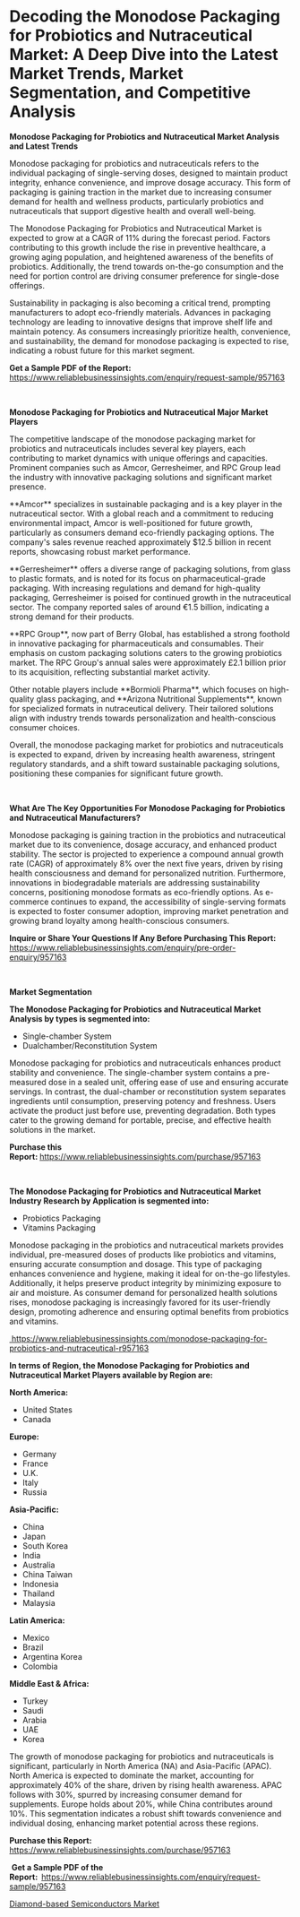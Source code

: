 <p><h1>Decoding the Monodose Packaging for Probiotics and Nutraceutical Market: A Deep Dive into the Latest Market Trends, Market Segmentation, and Competitive Analysis</h1></p><p><strong>Monodose Packaging for Probiotics and Nutraceutical Market Analysis and Latest Trends</strong></p>
<p><p>Monodose packaging for probiotics and nutraceuticals refers to the individual packaging of single-serving doses, designed to maintain product integrity, enhance convenience, and improve dosage accuracy. This form of packaging is gaining traction in the market due to increasing consumer demand for health and wellness products, particularly probiotics and nutraceuticals that support digestive health and overall well-being.</p><p>The Monodose Packaging for Probiotics and Nutraceutical Market is expected to grow at a CAGR of 11% during the forecast period. Factors contributing to this growth include the rise in preventive healthcare, a growing aging population, and heightened awareness of the benefits of probiotics. Additionally, the trend towards on-the-go consumption and the need for portion control are driving consumer preference for single-dose offerings. </p><p>Sustainability in packaging is also becoming a critical trend, prompting manufacturers to adopt eco-friendly materials. Advances in packaging technology are leading to innovative designs that improve shelf life and maintain potency. As consumers increasingly prioritize health, convenience, and sustainability, the demand for monodose packaging is expected to rise, indicating a robust future for this market segment.</p></p>
<p><strong>Get a Sample PDF of the Report:&nbsp;</strong> <a href="https://www.reliablebusinessinsights.com/enquiry/request-sample/957163?utm_campaign=2811&utm_medium=2&utm_source=Github&utm_content=ia&utm_term=21032025&utm_id=monodose-packaging-for-probiotics-and-nutraceutical">https://www.reliablebusinessinsights.com/enquiry/request-sample/957163</a></p>
<p>&nbsp;</p>
<p><strong>Monodose Packaging for Probiotics and Nutraceutical Major Market Players</strong></p>
<p><p>The competitive landscape of the monodose packaging market for probiotics and nutraceuticals includes several key players, each contributing to market dynamics with unique offerings and capacities. Prominent companies such as Amcor, Gerresheimer, and RPC Group lead the industry with innovative packaging solutions and significant market presence.</p><p>**Amcor** specializes in sustainable packaging and is a key player in the nutraceutical sector. With a global reach and a commitment to reducing environmental impact, Amcor is well-positioned for future growth, particularly as consumers demand eco-friendly packaging options. The company's sales revenue reached approximately $12.5 billion in recent reports, showcasing robust market performance.</p><p>**Gerresheimer** offers a diverse range of packaging solutions, from glass to plastic formats, and is noted for its focus on pharmaceutical-grade packaging. With increasing regulations and demand for high-quality packaging, Gerresheimer is poised for continued growth in the nutraceutical sector. The company reported sales of around €1.5 billion, indicating a strong demand for their products.</p><p>**RPC Group**, now part of Berry Global, has established a strong foothold in innovative packaging for pharmaceuticals and consumables. Their emphasis on custom packaging solutions caters to the growing probiotics market. The RPC Group's annual sales were approximately £2.1 billion prior to its acquisition, reflecting substantial market activity.</p><p>Other notable players include **Bormioli Pharma**, which focuses on high-quality glass packaging, and **Arizona Nutritional Supplements**, known for specialized formats in nutraceutical delivery. Their tailored solutions align with industry trends towards personalization and health-conscious consumer choices.</p><p>Overall, the monodose packaging market for probiotics and nutraceuticals is expected to expand, driven by increasing health awareness, stringent regulatory standards, and a shift toward sustainable packaging solutions, positioning these companies for significant future growth.</p></p>
<p>&nbsp;</p>
<p><strong>What Are The Key Opportunities For Monodose Packaging for Probiotics and Nutraceutical Manufacturers?</strong></p>
<p><p>Monodose packaging is gaining traction in the probiotics and nutraceutical market due to its convenience, dosage accuracy, and enhanced product stability. The sector is projected to experience a compound annual growth rate (CAGR) of approximately 8% over the next five years, driven by rising health consciousness and demand for personalized nutrition. Furthermore, innovations in biodegradable materials are addressing sustainability concerns, positioning monodose formats as eco-friendly options. As e-commerce continues to expand, the accessibility of single-serving formats is expected to foster consumer adoption, improving market penetration and growing brand loyalty among health-conscious consumers.</p></p>
<p><strong>Inquire or Share Your Questions If Any Before Purchasing This Report:</strong> <a href="https://www.reliablebusinessinsights.com/enquiry/pre-order-enquiry/957163?utm_campaign=2811&utm_medium=2&utm_source=Github&utm_content=ia&utm_term=21032025&utm_id=monodose-packaging-for-probiotics-and-nutraceutical">https://www.reliablebusinessinsights.com/enquiry/pre-order-enquiry/957163</a></p>
<p>&nbsp;</p>
<p><strong>Market Segmentation</strong></p>
<p><strong>The Monodose Packaging for Probiotics and Nutraceutical Market Analysis by types is segmented into:</strong></p>
<p><ul><li>Single-chamber System</li><li>Dualchamber/Reconstitution System</li></ul></p>
<p><p>Monodose packaging for probiotics and nutraceuticals enhances product stability and convenience. The single-chamber system contains a pre-measured dose in a sealed unit, offering ease of use and ensuring accurate servings. In contrast, the dual-chamber or reconstitution system separates ingredients until consumption, preserving potency and freshness. Users activate the product just before use, preventing degradation. Both types cater to the growing demand for portable, precise, and effective health solutions in the market.</p></p>
<p><strong>Purchase this Report:&nbsp;</strong><a href="https://www.reliablebusinessinsights.com/purchase/957163?utm_campaign=2811&utm_medium=2&utm_source=Github&utm_content=ia&utm_term=21032025&utm_id=monodose-packaging-for-probiotics-and-nutraceutical">https://www.reliablebusinessinsights.com/purchase/957163</a></p>
<p>&nbsp;</p>
<p><strong>The Monodose Packaging for Probiotics and Nutraceutical Market Industry Research by Application is segmented into:</strong></p>
<p><ul><li>Probiotics Packaging</li><li>Vitamins Packaging</li></ul></p>
<p><p>Monodose packaging in the probiotics and nutraceutical markets provides individual, pre-measured doses of products like probiotics and vitamins, ensuring accurate consumption and dosage. This type of packaging enhances convenience and hygiene, making it ideal for on-the-go lifestyles. Additionally, it helps preserve product integrity by minimizing exposure to air and moisture. As consumer demand for personalized health solutions rises, monodose packaging is increasingly favored for its user-friendly design, promoting adherence and ensuring optimal benefits from probiotics and vitamins.</p></p>
<p><a href="https://www.reliablebusinessinsights.com/monodose-packaging-for-probiotics-and-nutraceutical-r957163?utm_campaign=2811&utm_medium=2&utm_source=Github&utm_content=ia&utm_term=21032025&utm_id=monodose-packaging-for-probiotics-and-nutraceutical">&nbsp;https://www.reliablebusinessinsights.com/monodose-packaging-for-probiotics-and-nutraceutical-r957163</a></p>
<p><strong>In terms of Region, the Monodose Packaging for Probiotics and Nutraceutical Market Players available by Region are:</strong></p>
<p>
    <p> <strong> North America: </strong>
        <ul>
            <li>United States</li>
            <li>Canada</li>
        </ul>
        </p> 
    <p> <strong> Europe: </strong>
        <ul>
            <li>Germany</li>
            <li>France</li>
            <li>U.K.</li>
            <li>Italy</li>
            <li>Russia</li>
        </ul>
        </p> 
    <p> <strong> Asia-Pacific: </strong>
        <ul>
            <li>China</li>
            <li>Japan</li>
            <li>South Korea</li>
            <li>India</li>
            <li>Australia</li>
            <li>China Taiwan</li>
            <li>Indonesia</li>
            <li>Thailand</li>
            <li>Malaysia</li>
        </ul>
        </p> 
    <p> <strong> Latin America: </strong>
        <ul>
            <li>Mexico</li>
            <li>Brazil</li>
            <li>Argentina Korea</li>
            <li>Colombia</li>
        </ul>
        </p> 
    <p> <strong> Middle East & Africa: </strong>
        <ul>
            <li>Turkey</li>
            <li>Saudi</li>
            <li>Arabia</li>
            <li>UAE</li>
            <li>Korea</li>
        </ul>
    </p>
    </p>
<p><p>The growth of monodose packaging for probiotics and nutraceuticals is significant, particularly in North America (NA) and Asia-Pacific (APAC). North America is expected to dominate the market, accounting for approximately 40% of the share, driven by rising health awareness. APAC follows with 30%, spurred by increasing consumer demand for supplements. Europe holds about 20%, while China contributes around 10%. This segmentation indicates a robust shift towards convenience and individual dosing, enhancing market potential across these regions.</p></p>
<p><strong>Purchase this Report: </strong><a href="https://www.reliablebusinessinsights.com/purchase/957163?utm_campaign=2811&utm_medium=2&utm_source=Github&utm_content=ia&utm_term=21032025&utm_id=monodose-packaging-for-probiotics-and-nutraceutical">https://www.reliablebusinessinsights.com/purchase/957163</a></p>
<p>&nbsp;<strong>Get a Sample PDF of the Report:&nbsp;&nbsp;</strong><a href="https://www.reliablebusinessinsights.com/enquiry/request-sample/957163?utm_campaign=2811&utm_medium=2&utm_source=Github&utm_content=ia&utm_term=21032025&utm_id=monodose-packaging-for-probiotics-and-nutraceutical">https://www.reliablebusinessinsights.com/enquiry/request-sample/957163</a></p>
<p><strong></strong></p>
<p><p><a href="https://github.com/sefathlehki/Market-Research-Report-List-1/blob/main/diamond-based-semiconductors-market.md?utm_campaign=2811&utm_medium=2&utm_source=Github&utm_content=ia&utm_term=21032025&utm_id=monodose-packaging-for-probiotics-and-nutraceutical">Diamond-based Semiconductors Market</a></p></p>